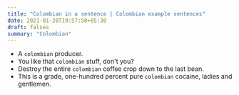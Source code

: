 ```yaml
---
title: "Colombian in a sentence | Colombian example sentences"
date: 2021-01-20T19:57:50+05:30
draft: falses
summary: "Colombian"
---
```

- A `colombian` producer.
- You like that `colombian` stuff, don't you?
- Destroy the entire `colombian` coffee crop down to the last bean.
- This is a grade, one-hundred percent pure `colombian` cocaine, ladies and gentlemen.
                 
